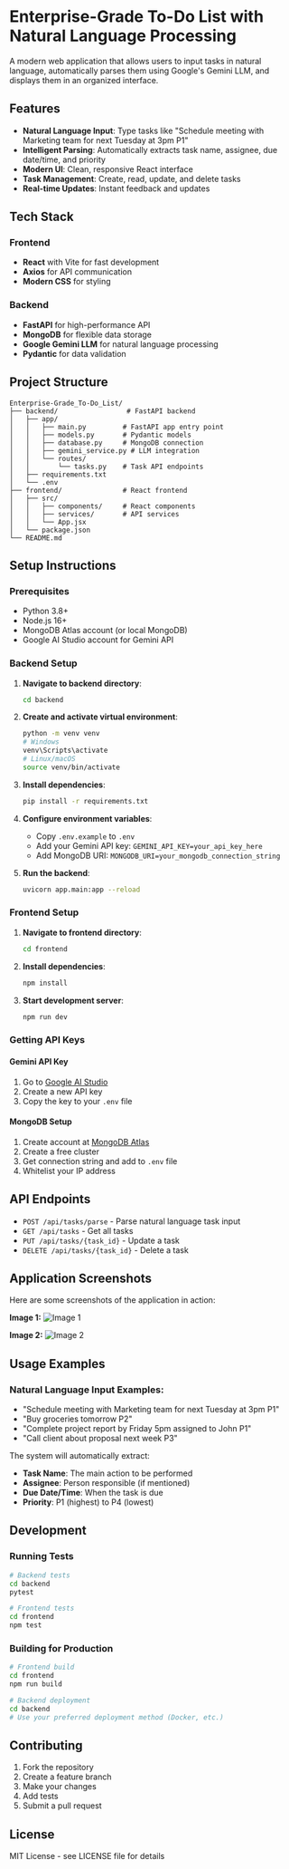 # Enterprise-Grade To-Do List with Natural Language Processing

A modern web application that allows users to input tasks in natural language, automatically parses them using Google's Gemini LLM, and displays them in an organized interface.

## Features

- **Natural Language Input**: Type tasks like "Schedule meeting with Marketing team for next Tuesday at 3pm P1"
- **Intelligent Parsing**: Automatically extracts task name, assignee, due date/time, and priority
- **Modern UI**: Clean, responsive React interface
- **Task Management**: Create, read, update, and delete tasks
- **Real-time Updates**: Instant feedback and updates

## Tech Stack

### Frontend
- **React** with Vite for fast development
- **Axios** for API communication
- **Modern CSS** for styling

### Backend
- **FastAPI** for high-performance API
- **MongoDB** for flexible data storage
- **Google Gemini LLM** for natural language processing
- **Pydantic** for data validation

## Project Structure

```
Enterprise-Grade_To-Do_List/
├── backend/                 # FastAPI backend
│   ├── app/
│   │   ├── main.py         # FastAPI app entry point
│   │   ├── models.py       # Pydantic models
│   │   ├── database.py     # MongoDB connection
│   │   ├── gemini_service.py # LLM integration
│   │   └── routes/
│   │       └── tasks.py    # Task API endpoints
│   ├── requirements.txt
│   └── .env
├── frontend/               # React frontend
│   ├── src/
│   │   ├── components/     # React components
│   │   ├── services/       # API services
│   │   └── App.jsx
│   └── package.json
└── README.md
```

## Setup Instructions

### Prerequisites
- Python 3.8+
- Node.js 16+
- MongoDB Atlas account (or local MongoDB)
- Google AI Studio account for Gemini API

### Backend Setup

1. **Navigate to backend directory**:
   ```bash
   cd backend
   ```

2. **Create and activate virtual environment**:
   ```bash
   python -m venv venv
   # Windows
   venv\Scripts\activate
   # Linux/macOS
   source venv/bin/activate
   ```

3. **Install dependencies**:
   ```bash
   pip install -r requirements.txt
   ```

4. **Configure environment variables**:
   - Copy `.env.example` to `.env`
   - Add your Gemini API key: `GEMINI_API_KEY=your_api_key_here`
   - Add MongoDB URI: `MONGODB_URI=your_mongodb_connection_string`

5. **Run the backend**:
   ```bash
   uvicorn app.main:app --reload
   ```

### Frontend Setup

1. **Navigate to frontend directory**:
   ```bash
   cd frontend
   ```

2. **Install dependencies**:
   ```bash
   npm install
   ```

3. **Start development server**:
   ```bash
   npm run dev
   ```

### Getting API Keys

#### Gemini API Key
1. Go to [Google AI Studio](https://makersuite.google.com/app/apikey)
2. Create a new API key
3. Copy the key to your `.env` file

#### MongoDB Setup
1. Create account at [MongoDB Atlas](https://www.mongodb.com/atlas)
2. Create a free cluster
3. Get connection string and add to `.env` file
4. Whitelist your IP address

## API Endpoints

- `POST /api/tasks/parse` - Parse natural language task input
- `GET /api/tasks` - Get all tasks
- `PUT /api/tasks/{task_id}` - Update a task
- `DELETE /api/tasks/{task_id}` - Delete a task

## Application Screenshots

Here are some screenshots of the application in action:

**Image 1:**
![Image 1](./imgs/image.png)

**Image 2:**
![Image 2](./imgs/image2.png)

## Usage Examples

### Natural Language Input Examples:
- "Schedule meeting with Marketing team for next Tuesday at 3pm P1"
- "Buy groceries tomorrow P2"
- "Complete project report by Friday 5pm assigned to John P1"
- "Call client about proposal next week P3"

The system will automatically extract:
- **Task Name**: The main action to be performed
- **Assignee**: Person responsible (if mentioned)
- **Due Date/Time**: When the task is due
- **Priority**: P1 (highest) to P4 (lowest)

## Development

### Running Tests
```bash
# Backend tests
cd backend
pytest

# Frontend tests
cd frontend
npm test
```

### Building for Production
```bash
# Frontend build
cd frontend
npm run build

# Backend deployment
cd backend
# Use your preferred deployment method (Docker, etc.)
```

## Contributing

1. Fork the repository
2. Create a feature branch
3. Make your changes
4. Add tests
5. Submit a pull request

## License

MIT License - see LICENSE file for details
